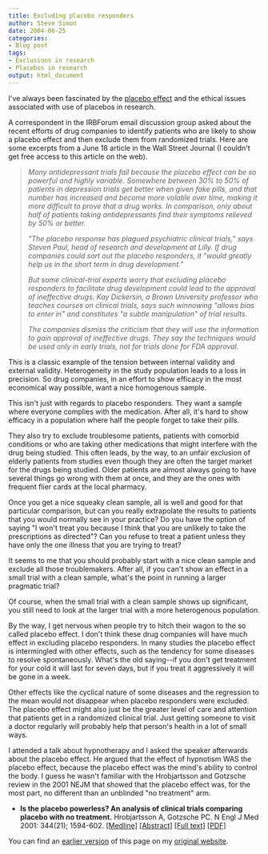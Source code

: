 ```yaml
---
title: Excluding placebo responders
author: Steve Simon
date: 2004-06-25
categories:
- Blog post
tags:
- Exclusions in research
- Placebos in research
output: html_document
---
```

I\'ve always been fascinated by the [placebo
effect](../plan/placebo.asp) and the ethical issues associated with use
of placebos in research.

A correspondent in the IRBForum email discussion group asked about the
recent efforts of drug companies to identify patients who are likely to
show a placebo effect and then exclude them from randomized trials. Here
are some excerpts from a June 18 article in the Wall Street Journal (I
couldn\'t get free access to this article on the web).

> *Many antidepressant trials fail because the placebo effect can be so
> powerful and highly variable. Somewhere between 30% to 50% of patients
> in depression trials get better when given fake pills, and that number
> has increased and become more volatile over time, making it more
> difficult to prove that a drug works. In comparison, only about half
> of patients taking antidepressants find their symptoms relieved by 50%
> or better.*
>
> *\"The placebo response has plagued psychiatric clinical trials,\"
> says Steven Paul, head of research and development at Lilly. If drug
> companies could sort out the placebo responders, it \"would greatly
> help us in the short term in drug development.\"*
>
> *But some clinical-trial experts worry that excluding placebo
> responders to facilitate drug development could lead to the approval
> of ineffective drugs. Kay Dickersin, a Brown University professor who
> teaches courses on clinical trials, says such winnowing \"allows bias
> to enter in\" and constitutes \"a subtle manipulation\" of trial
> results.*
>
> *The companies dismiss the criticism that they will use the
> information to gain approval of ineffective drugs. They say the
> techniques would be used only in early trials, not for trials done for
> FDA approval.*

This is a classic example of the tension between internal validity and
external validity. Heterogeneity in the study population leads to a loss
in precision. So drug companies, in an effort to show efficacy in the
most economical way possible, want a nice homogenous sample.

This isn\'t just with regards to placebo responders. They want a sample
where everyone complies with the medication. After all, it\'s hard to
show efficacy in a population where half the people forget to take their
pills.

They also try to exclude troublesome patients, patients with comorbid
conditions or who are taking other medications that might interfere with
the drug being studied. This often leads, by the way, to an unfair
exclusion of elderly patients from studies even though they are often
the target market for the drugs being studied. Older patients are almost
always going to have several things go wrong with them at once, and they
are the ones with frequent flier cards at the local pharmacy.

Once you get a nice squeaky clean sample, all is well and good for that
particular comparison, but can you really extrapolate the results to
patients that you would normally see in your practice? Do you have the
option of saying \"I won\'t treat you because I think that you are
unlikely to take the prescriptions as directed\"? Can you refuse to
treat a patient unless they have only the one illness that you are
trying to treat?

It seems to me that you should probably start with a nice clean sample
and exclude all those troublemakers. After all, if you can\'t show an
effect in a small trial with a clean sample, what\'s the point in
running a larger pragmatic trial?

Of course, when the small trial with a clean sample shows up
significant, you still need to look at the larger trial with a more
heterogenous population.

By the way, I get nervous when people try to hitch their wagon to the so
called placebo effect. I don\'t think these drug companies will have
much effect in excluding placebo responders. In many studies the placebo
effect is intermingled with other effects, such as the tendency for some
diseases to resolve spontaneously. What\'s the old saying\--if you
don\'t get treatment for your cold it will last for seven days, but if
you treat it aggressively it will be gone in a week.

Other effects like the cyclical nature of some diseases and the
regression to the mean would not disappear when placebo responders were
excluded. The placebo effect might also just be the greater level of
care and attention that patients get in a randomized clinical trial.
Just getting someone to visit a doctor regularly will probably help that
person\'s health in a lot of small ways.

I attended a talk about hypnotherapy and I asked the speaker afterwards
about the placebo effect. He argued that the effect of hypnotism WAS the
placebo effect, because the placebo effect was the mind\'s ability to
control the body. I guess he wasn\'t familiar with the Hrobjartsson and
Gotzsche review in the 2001 NEJM that showed that the placebo effect
was, for the most part, no different than an unblinded \"no treatment\"
arm.

-   **Is the placebo powerless? An analysis of clinical trials comparing
    placebo with no treatment.** Hrobjartsson A, Gotzsche PC. N Engl J
    Med 2001: 344(21); 1594-602.
    [\[Medline\]](http://www.ncbi.nlm.nih.gov/entrez/query.fcgi?cmd=Retrieve&db=PubMed&list_uids=11372012&dopt=Abstract)
    [\[Abstract\]](http://content.nejm.org/cgi/content/abstract/344/21/1594)
    [\[Full
    text\]](http://content.nejm.org/cgi/content/full/344/21/1594)
    [\[PDF\]](http://content.nejm.org/cgi/reprint/344/21/1594.pdf)

You can find an [earlier version](http://www.pmean.com/04/placebo.html) of this page on my [original website](http://www.pmean.com/original_site.html).

